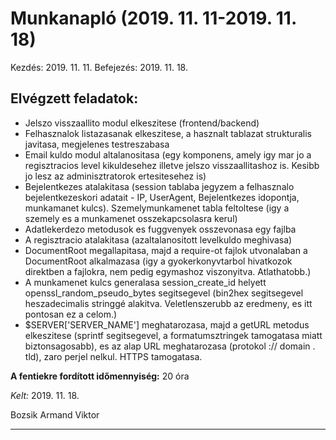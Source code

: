 # Munkanapló (2019. 11. 11-2019. 11. 18)

Kezdés: 2019. 11. 11.
Befejezés: 2019. 11. 18.

## Elvégzett feladatok:

* Jelszo visszaallito modul elkeszitese (frontend/backend)
* Felhasznalok listazasanak elkeszitese, a hasznalt tablazat strukturalis javitasa, megjelenes testreszabasa
* Email kuldo modul altalanositasa (egy komponens, amely igy mar jo a regisztracios level kikuldesehez illetve jelszo visszaallitashoz is. Kesibb jo lesz az adminisztratorok ertesitesehez is)
* Bejelentkezes atalakitasa (session tablaba jegyzem a felhasznalo bejelentkezeskori adatait - IP, UserAgent, Bejelentkezes idopontja, munkamanet kulcs). Szemelymunkamenet tabla feltoltese (igy a szemely es a munkamenet osszekapcsolasra kerul)
* Adatlekerdezo metodusok es fuggvenyek osszevonasa egy fajlba
* A regisztracio atalakitasa (azaltalanositott levelkuldo meghivasa)
* DocumentRoot megallapitasa, majd a require-ot fajlok utvonalaban a DocumentRoot alkalmazasa (igy a gyokerkonyvtarbol hivatkozok direktben a fajlokra, nem pedig egymashoz viszonyitva. Atlathatobb.)
* A munkamenet kulcs generalasa session_create_id helyett openssl_random_pseudo_bytes segitsegevel (bin2hex segitsegevel heszadecimalis stringgé alakitva. Veletlenszerubb az eredmeny, es itt pontosan ez a celom.)
* $SERVER['SERVER_NAME'] meghatarozasa, majd a getURL metodus elkeszitese (sprintf segitsegevel, a formatumsztringek tamogatasa miatt biztonsagosabb), es az alap URL meghatarozasa (protokol :// domain . tld), zaro perjel nelkul. HTTPS tamogatasa. 

**A fentiekre fordított időmennyiség:** 20 óra

*Kelt:* 2019. 11. 18.  

Bozsik Armand Viktor

---